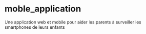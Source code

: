 # moble_application
Une application web et mobile pour aider les parents à surveiller les smartphones de leurs enfants
